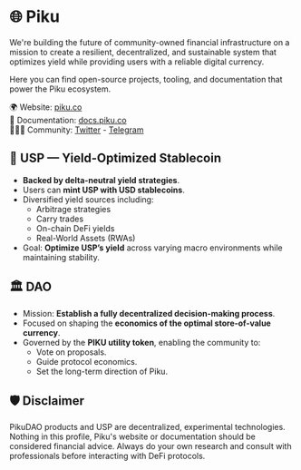 # 🌐 Piku

We're building the future of community-owned financial infrastructure on a mission to create a resilient, decentralized, and sustainable system that optimizes yield while providing users with a reliable digital currency.

Here you can find open-source projects, tooling, and documentation that power the Piku ecosystem.

🌍 Website: [piku.co](https://piku.co)  
📖 Documentation: [docs.piku.co](https://docs.piku.co)  
🧑‍🤝‍🧑 Community: [Twitter](https://x.com/piku_dao) - [Telegram](https://t.me/PikuDAO_Group)

## 💸 USP — Yield-Optimized Stablecoin
- **Backed by delta-neutral yield strategies**.  
- Users can **mint USP with USD stablecoins**.  
- Diversified yield sources including:
  - Arbitrage strategies  
  - Carry trades  
  - On-chain DeFi yields  
  - Real-World Assets (RWAs)  
- Goal: **Optimize USP’s yield** across varying macro environments while maintaining stability.

## 🏛️ DAO
- Mission: **Establish a fully decentralized decision-making process**.  
- Focused on shaping the **economics of the optimal store-of-value currency**.  
- Governed by the **PIKU utility token**, enabling the community to:
  - Vote on proposals.  
  - Guide protocol economics.  
  - Set the long-term direction of Piku.

## 🛡️ Disclaimer

PikuDAO products and USP are decentralized, experimental technologies. Nothing in this profile, Piku's website or documentation should be considered financial advice. Always do your own research and consult with professionals before interacting with DeFi protocols.
